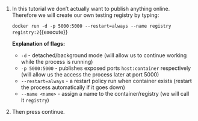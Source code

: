 1. In this tutorial we don’t actually want to publish anything online. Therefore we will create our own testing registry by typing:

   `docker run -d -p 5000:5000 --restart=always --name registry registry:2`{{execute}}

   **Explanation of flags:**

   - ```-d``` - detached/background mode (will allow us to continue working while the process is running)
   - ```-p 5000:5000``` - publishes exposed ports ```host:container``` respectively (will allow us the access the process later at port 5000)
   - ```--restart=always``` - a restart policy run when container exists (restart the process automatically if it goes down)
   - ```--name <name>``` - assign a name to the container/registry (we will call it ```registry```)
 
2. Then press continue.
